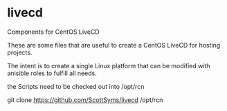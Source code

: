 # livecd
Components for CentOS LiveCD

These are some files that are useful to create a CentOS LiveCD for hosting projects.

The intent is to create a single Linux platform that can be modified with anisible roles to fulfill all needs.

the Scripts need to be checked out into /opt/rcn

git clone https://github.com/ScottSyms/livecd /opt/rcn


